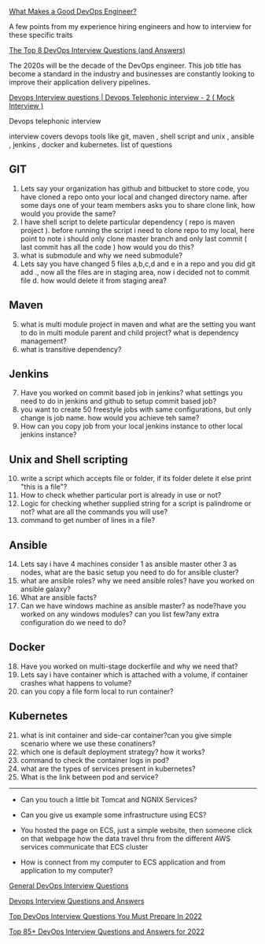 [What Makes a Good DevOps Engineer?](https://betterprogramming.pub/what-makes-a-good-devops-engineer-f627f3a78f81)

A few points from my experience hiring engineers and how to interview for these specific traits

[The Top 8 DevOps Interview Questions (and Answers)](https://betterprogramming.pub/top-8-devops-interview-questions-and-answers-9120f554d1b9)

The 2020s will be the decade of the DevOps engineer. This job title has become a standard in the industry and businesses are constantly looking to improve their application delivery pipelines.

[Devops Interview questions | Devops Telephonic interview - 2 ( Mock Interview )](https://www.youtube.com/watch?v=lXGAJElFxaA)

Devops telephonic interview

interview covers devops tools like git, maven , shell script and unix , ansible , jenkins , docker and kubernetes.
list of questions

GIT
---------------------------------------------------------------------------------------------------------------------------------
1. Lets say your organization has github and bitbucket to store code, you have cloned a repo onto your local and changed directory name. after some days one of your team members asks you to share clone link, how would you provide the same?
2. I have shell script to delete particular dependency ( repo is maven project ). before running the script i need to clone repo to my local, here point to note i should only clone master branch and only last commit ( last commit has all the code ) how would you do this?
3. what is submodule and why we need submodule?
4. Lets say you have changed 5 files a,b,c,d and e in a repo and you did git add ., now all the files are in staging area, now i decided not to commit file d. how would delete it from staging area?

Maven
--------------------------------------------------------------------------------------------------------------------------
5. what is multi module project in maven and what are the setting you want to do in multi module parent and child project? what is dependency management?
6. what is transitive dependency?

Jenkins
--------------------------------------------------------------------------------------------------------
7. Have you worked on commit based job in jenkins? what settings you need to do in jenkins and github to setup commit based job?
8. you want to create 50 freestyle jobs with same configurations, but only change is job name. how would you achieve teh same?
9. How can you copy job from your local jenkins instance to other local jenkins instance?

Unix and Shell scripting
---------------------------------------------------------------------------------------------------------------------
10. write a script which accepts file or folder, if its folder delete it else print "this is a file"?
11. How to check whether particular port is already in use or not?
12. Logic for checking whether supplied string for a script is palindrome or not? what are all the commands you will use?
13. command to get number of lines in a file?

Ansible
-----------------------------------------------------------------------------------------------------------------------
14. Lets say i have 4 machines consider 1 as ansible master other 3 as nodes, what are the basic setup you need to do for ansible cluster?
15. what are ansible roles? why we need ansible roles? have you worked on ansible galaxy?
16. What are ansible facts?
17. Can we have windows machine as ansible master? as node?have you worked on any windows modules? can you list few?any extra configuration do we need to do?

Docker
------------------------------------------------------------------------------------------------------------------------------
18. Have you worked on multi-stage dockerfile and why we need that?
19. Lets say i have container which is attached with a volume, if container crashes what happens to volume?
20. can you copy a file form local to run container?


Kubernetes
--------------------------------------------------------------------------------------------------------------------------------------
21. what is init container and side-car container?can you give simple scenario where we use these conatiners?
22. which one is default deployment strategy? how it works?
23. command to check the container logs in pod?
24. what are the types of services present in kubernetes?
25. What is the link between pod and service?



---- ---------------

- Can you touch a little bit Tomcat and NGNIX Services?

- Can you give us example some infrastructure using ECS?

- You hosted the page on ECS, just a simple website, then someone click on that webpage how the data travel thru from the different AWS services communicate that ECS cluster

- How is connect from my computer to ECS application and from application to my computer?


[General DevOps Interview Questions](https://pradeep-sg406.medium.com/general-devops-interview-questions-5e34e646b9f5)

[Devops Interview Questions and Answers](https://medium.com/@amar.gow1998/devops-interview-questions-and-answers-14b9a3d09702)

[Top DevOps Interview Questions You Must Prepare In 2022](https://www.edureka.co/blog/interview-questions/top-devops-interview-questions-2016/)

[Top 85+ DevOps Interview Questions and Answers for 2022](https://www.simplilearn.com/tutorials/devops-tutorial/devops-interview-questions)